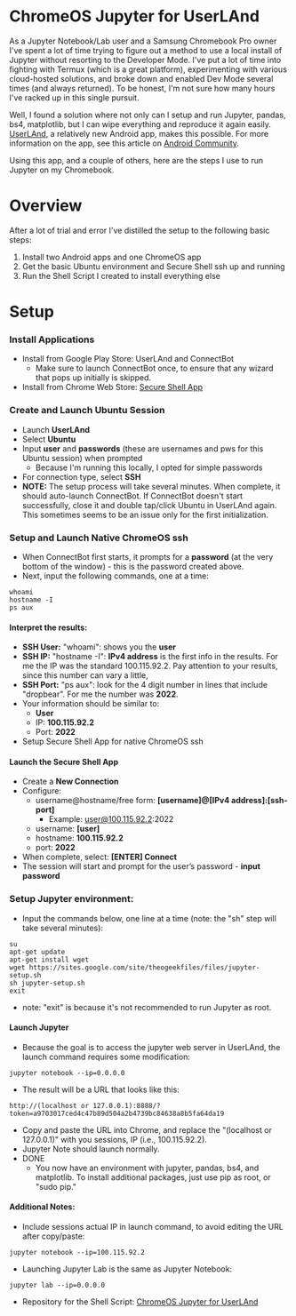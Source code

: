 # ChromeOS Jupyter for UserLAnd

As a Jupyter Notebook/Lab user and a Samsung Chromebook Pro owner I've spent a lot of time trying to figure out a method to use a local install of Jupyter without resorting to the Developer Mode. I've put a lot of time into fighting with Termux (which is a great platform), experimenting with various cloud-hosted solutions, and broke down and enabled Dev Mode several times (and always returned). To be honest, I'm not sure how many hours I've racked up in this single pursuit.

Well, I found a solution where not only can I setup and run Jupyter, pandas, bs4, matplotlib, but I can wipe everything and reproduce it again easily. [UserLAnd], a relatively new Android app, makes this possible. For more information on the app, see this article on [Android Community]. 

Using this app, and a couple of others, here are the steps I use to run Jupyter on my Chromebook.

# Overview


After a lot of trial and error I've distilled the setup to the following basic steps:
1. Install two Android apps and one ChromeOS app
2. Get the basic Ubuntu environment and Secure Shell ssh up and running
3. Run the Shell Script I created to install everything else

# Setup

### Install Applications
* Install from Google Play Store: UserLAnd and ConnectBot
  * Make sure to launch ConnectBot once, to ensure that any wizard that pops up initially is skipped.
* Install from Chrome Web Store: [Secure Shell App]

### Create and Launch Ubuntu Session

* Launch **UserLAnd**
* Select **Ubuntu**
* Input **user** and **passwords** (these are usernames and pws for this Ubuntu session) when prompted
  * Because I'm running this locally, I opted for simple passwords
* For connection type, select **SSH**
* **NOTE:** The setup process will take several minutes. When complete, it should auto-launch ConnectBot. If ConnectBot doesn't start successfully, close it and double tap/click Ubuntu in UserLAnd again. This sometimes seems to be an issue only for the first initialization.

### Setup and Launch Native ChromeOS ssh

* When ConnectBot first starts, it prompts for a **password** (at the very bottom of the window) - this is the password created above.
* Next, input the following commands, one at a time:
```
whoami
hostname -I
ps aux
```

#### Interpret the results:
* **SSH User:** "whoami": shows you the **user**
* **SSH IP:** "hostname -I": **IPv4 address** is the first info in the results. For me the IP was the standard 100.115.92.2. Pay attention to your results, since this number can vary a little,
* **SSH Port:** "ps aux": look for the 4 digit number in lines that include "dropbear". For me the number was **2022**.
* Your information should be similar to:
  * **User**
  * IP: **100.115.92.2**
  * Port: **2022**
* Setup Secure Shell App for native ChromeOS ssh


#### Launch the Secure Shell App

* Create a **New Connection**
* Configure:
  * username@hostname/free form: **[username]@[IPv4 address]:[ssh-port]**
    * Example: user@100.115.92.2:2022
  * username: **[user]**
  * hostname: **100.115.92.2**
  * port: **2022**
* When complete, select: **[ENTER] Connect**
* The session will start and prompt for the user’s password - **input password**


### Setup Jupyter environment:

* Input the commands below, one line at a time (note: the "sh" step will take several minutes):
```
su
apt-get update
apt-get install wget
wget https://sites.google.com/site/theogeekfiles/files/jupyter-setup.sh
sh jupyter-setup.sh
exit
```
* note: "exit" is because it's not recommended to run Jupyter as root.

#### Launch Jupyter

* Because the goal is to access the jupyter web server in UserLAnd, the launch command requires some modification:

```
jupyter notebook --ip=0.0.0.0
```

* The result will be a URL that looks like this:
```
http://(localhost or 127.0.0.1):8888/?token=a9703017ced4c47b89d504a2b4739bc84638a8b5fa64da19
```
* Copy and paste the URL into Chrome, and replace the "(localhost or 127.0.0.1)" with you sessions, IP (i.e., 100.115.92.2).
* Jupyter Note should launch normally.
* DONE
  * You now have an environment with jupyter, pandas, bs4, and matplotlib. To install additional packages, just use pip as root, or "sudo pip." 

#### Additional Notes:
* Include sessions actual IP in launch command, to avoid editing the URL after copy/paste:
```
jupyter notebook --ip=100.115.92.2
```
* Launching Jupyter Lab is the same as Jupyter Notebook:
```
jupyter lab --ip=0.0.0.0
```
* Repository for the Shell Script: [ChromeOS Jupyter for UserLAnd]


[Android Community]: https://androidcommunity.com/userland-allows-linux-apps-distributions-run-on-android-20181019/
[Secure Shell App]: https://chrome.google.com/webstore/detail/secure-shell-app/pnhechapfaindjhompbnflcldabbghjo/related?utm_source=chrome-app-launcher-search
[UserLAnd]: https://github.com/CypherpunkArmory/UserLAnd
[ChromeOS Jupyter for UserLAnd]: https://github.com/darrida/chromeos_jupyter_for_userland
